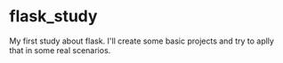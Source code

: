 # flask_study

My first study about flask. I'll create some basic projects and try to aplly that in some real scenarios.


